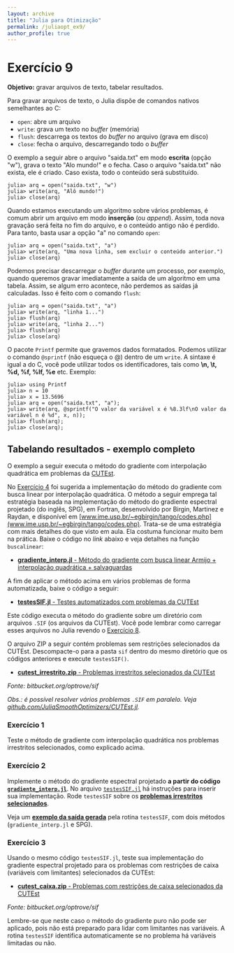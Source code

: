 ```yaml
---
layout: archive
title: "Julia para Otimização"
permalink: /juliaopt_ex9/
author_profile: true
---
```


# Exercício 9

**Objetivo:** gravar arquivos de texto, tabelar resultados.

Para gravar arquivos de texto, o Julia dispõe de comandos nativos semelhantes ao C:
- `open`: abre um arquivo
- `write`: grava um texto no *buffer* (memória)
- `flush`: descarrega os textos do *buffer* no arquivo (grava em disco)
- `close`: fecha o arquivo, descarregando todo o *buffer*

O exemplo a seguir abre o arquivo "saida.txt" em modo **escrita** (opção "w"), grava o texto "Alo mundo!" e o fecha. Caso o arquivo "saida.txt" não exista, ele é criado. Caso exista, todo o conteúdo será substituído.

~~~
julia> arq = open("saida.txt", "w")
julia> write(arq, "Alô mundo!")
julia> close(arq)
~~~

Quando estamos executando um algoritmo sobre vários problemas, é comum abrir um arquivo em modo **inserção** (ou *append*). Assim, toda nova gravação será feita no fim do arquivo, e o conteúdo antigo não é perdido. Para tanto, basta usar a opção "a" no comando `open`:

~~~
julia> arq = open("saida.txt", "a")
julia> write(arq, "Uma nova linha, sem excluir o conteúdo anterior.")
julia> close(arq)
~~~

Podemos precisar descarregar o *buffer* durante um processo, por exemplo, quando queremos gravar imediatamente a saída de um algoritmo em uma tabela. Assim, se algum erro acontece, não perdemos as saídas já calculadas. Isso é feito com o comando `flush`:

~~~
julia> arq = open("saida.txt", "a")
julia> write(arq, "linha 1...")
julia> flush(arq)
julia> write(arq, "linha 2...")
julia> flush(arq)
julia> close(arq)
~~~

O pacote `Printf` permite que gravemos dados formatados. Podemos utilizar o comando `@sprintf` (não esqueça o @) dentro de um `write`. A sintaxe é igual a do C, você pode utilizar todos os identificadores, tais como **\n, \t, %d, %f, %lf, %e** etc. Exemplo:

~~~
julia> using Printf
julia> n = 10
julia> x = 13.5696
julia> arq = open("saida.txt", "a");
julia> write(arq, @sprintf("O valor da variável x é %8.3lf\nO valor da variável n é %d", x, n));
julia> flush(arq);
julia> close(arq);
~~~

## Tabelando resultados - exemplo completo

O exemplo a seguir executa o método do gradiente com interpolação quadrática em problemas da [CUTEst](/juliaopt_ex8/).

No [Exercício 4](/juliaopt_ex4/) foi sugerida a implementação do método do gradiente com busca linear por interpolação quadrática. O método a seguir emprega tal estratégia baseada na implementação do método do gradiente espectral projetado (do inglês, SPG), em Fortran, desenvolvido por Birgin, Martinez e Raydan, e disponível em [www.ime.usp.br/~egbirgin/tango/codes.php](www.ime.usp.br/~egbirgin/tango/codes.php). Trata-se de uma estratégia com mais detalhes do que visto em aula. Ela costuma funcionar muito bem na prática. Baixe o código no *link* abaixo e veja detalhes na função `buscalinear`:

- [**gradiente_interp.jl** - Método do gradiente com busca linear Armijo + interpolação quadrática + salvaguardas](/files/julia/gradiente_interp.jl)

A fim de aplicar o método acima em vários problemas de forma automatizada, baixe o código a seguir:

- [**testesSIF.jl** - Testes automatizados com problemas da CUTEst](/files/julia/testesSIF.jl)

Este código executa o método do gradiente sobre um diretório com arquivos `.SIF` (os arquivos da CUTEst). Você pode lembrar como carregar esses arquivos no Julia revendo o [Exercício 8](/juliaopt_ex8/).

O arquivo ZIP a seguir contém problemas sem restrições selecionados da CUTEst. Descompacte-o para a pasta `sif` dentro do mesmo diretório que os códigos anteriores e execute `testesSIF()`.

- [**cutest_irrestrito.zip** - Problemas irrestritos selecionados da CUTEst](/files/julia/cutest_irrestrito.zip)

*Fonte: bitbucket.org/optrove/sif*

*Obs.: é possível resolver vários problemas `.SIF` em paralelo. Veja [github.com/JuliaSmoothOptimizers/CUTEst.jl](github.com/JuliaSmoothOptimizers/CUTEst.jl).*

### Exercício 1

Teste o método de gradiente com interpolação quadrática nos problemas irrestritos selecionados, como explicado acima.

### Exercício 2

Implemente o método do gradiente espectral projetado **a partir do código [`gradiente_interp.jl`](/files/julia/gradiente_interp.jl)**. No arquivo [`testesSIF.jl`](/files/julia/testesSIF.jl) há instruções para inserir sua implementação. Rode `testesSIF` sobre os [**problemas irrestritos selecionados**](/files/julia/cutest_irrestrito.zip).

Veja um [**exemplo da saída gerada**](/files/julia/resultados.txt) pela rotina `testesSIF`, com dois métodos (`gradiente_interp.jl` e SPG).

### Exercício 3

Usando o mesmo código `testesSIF.jl`, teste sua implementação do gradiente espectral projetado para os problemas com restrições de caixa (variáveis com limitantes) selecionados da CUTEst:

- [**cutest_caixa.zip** - Problemas com restrições de caixa selecionados da CUTEst](/files/julia/cutest_caixa.zip)

*Fonte: bitbucket.org/optrove/sif*

Lembre-se que neste caso o método do gradiente puro não pode ser aplicado, pois não está preparado para lidar com limitantes nas variáveis. A rotina `testesSIF` identifica automaticamente se no problema há variáveis limitadas ou não.
